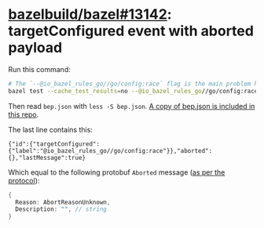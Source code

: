 # [bazelbuild/bazel#13142](https://github.com/bazelbuild/bazel/issues/13142): targetConfigured event with aborted payload 


Run this command:

```bash
# The `--@io_bazel_rules_go//go/config:race` flag is the main problem here.
bazel test --cache_test_results=no --@io_bazel_rules_go//go/config:race --build_event_json_file=bep.json //gotest/...
```

Then read `bep.json` with `less -S bep.json`. [A copy of bep.json is included in this repo](/bep.json).

The last line contains this:

```
{"id":{"targetConfigured":{"label":"@io_bazel_rules_go//go/config:race"}},"aborted":{},"lastMessage":true}
```

Which equal to the following protobuf `Aborted` message ([as per the protocol](https://github.com/bazelbuild/bazel/blob/f02c586e1f4e96572d3f32780e7d9fcb1af87f03/src/main/java/com/google/devtools/build/lib/buildeventstream/proto/build_event_stream.proto#L268-L315)):

```go
{
  Reason: AbortReasonUnknown,
  Description: "", // string
}
```
